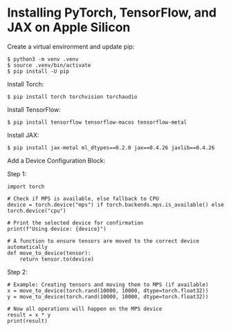 # Installing PyTorch, TensorFlow, and JAX on Apple Silicon

Create a virtual environment and update pip:

```
$ python3 -m venv .venv
$ source .venv/bin/activate
$ pip install -U pip
```

Install Torch:

```
$ pip install torch torchvision torchaudio
```

Install TensorFlow:

```
$ pip install tensorflow tensorflow-macos tensorflow-metal
```

Install JAX:

```
$ pip install jax-metal ml_dtypes==0.2.0 jax==0.4.26 jaxlib==0.4.26
```

Add a Device Configuration Block:

Step 1:
```
import torch

# Check if MPS is available, else fallback to CPU
device = torch.device("mps") if torch.backends.mps.is_available() else torch.device("cpu")

# Print the selected device for confirmation
print(f"Using device: {device}")

# A function to ensure tensors are moved to the correct device automatically
def move_to_device(tensor):
    return tensor.to(device)
```

Step 2:
```
# Example: Creating tensors and moving them to MPS (if available)
x = move_to_device(torch.rand(10000, 10000, dtype=torch.float32))
y = move_to_device(torch.rand(10000, 10000, dtype=torch.float32))

# Now all operations will happen on the MPS device
result = x * y
print(result)
```
